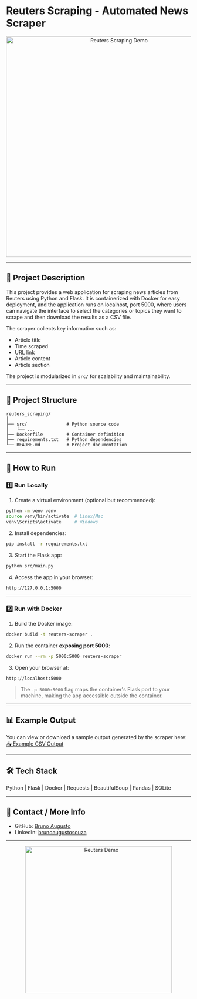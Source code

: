 # Reuters Scraping - Automated News Scraper

<div align="center">
  <img src="../../gifs/reuters_demo.gif" alt="Reuters Scraping Demo" width="600"/>
</div>

---

## 📝 Project Description

This project provides a web application for scraping news articles from Reuters using Python and Flask.
It is containerized with Docker for easy deployment, and the application runs on localhost, port 5000, where users can navigate the interface to select the categories or topics they want to scrape and then download the results as a CSV file.

The scraper collects key information such as:

* Article title
* Time scraped
* URL link
* Article content
* Article section

The project is modularized in `src/` for scalability and maintainability.

---

## 📂 Project Structure

```
reuters_scraping/
│
├── src/               # Python source code
│   └── ...
├── Dockerfile         # Container definition
├── requirements.txt   # Python dependencies
└── README.md          # Project documentation
```

---

## 🚀 How to Run

### 1️⃣ Run Locally

1. Create a virtual environment (optional but recommended):

```bash
python -m venv venv
source venv/bin/activate  # Linux/Mac
venv\Scripts\activate     # Windows
```

2. Install dependencies:

```bash
pip install -r requirements.txt
```

3. Start the Flask app:

```bash
python src/main.py
```

4. Access the app in your browser:

```
http://127.0.0.1:5000
```

---

### 2️⃣ Run with Docker

1. Build the Docker image:

```bash
docker build -t reuters-scraper .
```

2. Run the container **exposing port 5000**:

```bash
docker run --rm -p 5000:5000 reuters-scraper
```

3. Open your browser at:

```
http://localhost:5000
```

> The `-p 5000:5000` flag maps the container's Flask port to your machine, making the app accessible outside the container.

---

## 📊 Example Output

You can view or download a sample output generated by the scraper here:
[📥 Example CSV Output](src/data/csv/reuters_sample_output.csv)

---

## 🛠️ Tech Stack

Python | Flask | Docker | Requests | BeautifulSoup | Pandas | SQLite

---

## 🔗 Contact / More Info

* GitHub: [Bruno Augusto](https://github.com/yourusername)
* LinkedIn: [brunoaugustosouza](https://www.linkedin.com/in/brunoaugustosouza/)

---

<div align="center">
  <img src="../../gifs/reuters_demo.gif" alt="Reuters Demo" width="400"/>
</div>

